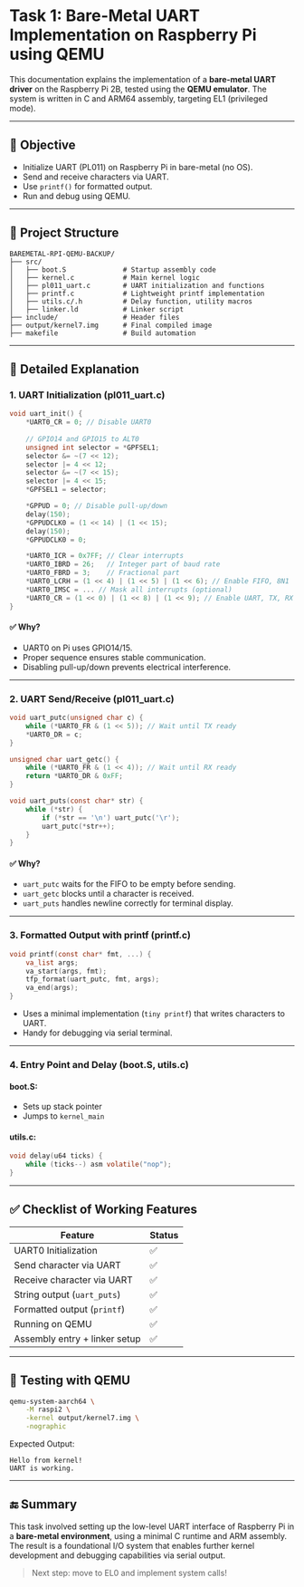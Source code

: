 # Task 1: Bare-Metal UART Implementation on Raspberry Pi using QEMU

This documentation explains the implementation of a **bare-metal UART driver** on the Raspberry Pi 2B, tested using the **QEMU emulator**. The system is written in C and ARM64 assembly, targeting EL1 (privileged mode).

---

## 🧠 Objective
- Initialize UART (PL011) on Raspberry Pi in bare-metal (no OS).
- Send and receive characters via UART.
- Use `printf()` for formatted output.
- Run and debug using QEMU.

---

## 📁 Project Structure
```
BAREMETAL-RPI-QEMU-BACKUP/
├── src/
│   ├── boot.S              # Startup assembly code
│   ├── kernel.c            # Main kernel logic
│   ├── pl011_uart.c        # UART initialization and functions
│   ├── printf.c            # Lightweight printf implementation
│   ├── utils.c/.h          # Delay function, utility macros
│   ├── linker.ld           # Linker script
├── include/                # Header files
├── output/kernel7.img      # Final compiled image
├── makefile                # Build automation
```

---

## 📜 Detailed Explanation

### 1. **UART Initialization (pl011_uart.c)**
```c
void uart_init() {
    *UART0_CR = 0; // Disable UART0
    
    // GPIO14 and GPIO15 to ALT0
    unsigned int selector = *GPFSEL1;
    selector &= ~(7 << 12);
    selector |= 4 << 12;
    selector &= ~(7 << 15);
    selector |= 4 << 15;
    *GPFSEL1 = selector;

    *GPPUD = 0; // Disable pull-up/down
    delay(150);
    *GPPUDCLK0 = (1 << 14) | (1 << 15);
    delay(150);
    *GPPUDCLK0 = 0;

    *UART0_ICR = 0x7FF; // Clear interrupts
    *UART0_IBRD = 26;   // Integer part of baud rate
    *UART0_FBRD = 3;    // Fractional part
    *UART0_LCRH = (1 << 4) | (1 << 5) | (1 << 6); // Enable FIFO, 8N1
    *UART0_IMSC = ... // Mask all interrupts (optional)
    *UART0_CR = (1 << 0) | (1 << 8) | (1 << 9); // Enable UART, TX, RX
}
```

#### ✅ Why?
- UART0 on Pi uses GPIO14/15.
- Proper sequence ensures stable communication.
- Disabling pull-up/down prevents electrical interference.

---

### 2. **UART Send/Receive (pl011_uart.c)**
```c
void uart_putc(unsigned char c) {
    while (*UART0_FR & (1 << 5)); // Wait until TX ready
    *UART0_DR = c;
}

unsigned char uart_getc() {
    while (*UART0_FR & (1 << 4)); // Wait until RX ready
    return *UART0_DR & 0xFF;
}

void uart_puts(const char* str) {
    while (*str) {
        if (*str == '\n') uart_putc('\r');
        uart_putc(*str++);
    }
}
```

#### ✅ Why?
- `uart_putc` waits for the FIFO to be empty before sending.
- `uart_getc` blocks until a character is received.
- `uart_puts` handles newline correctly for terminal display.

---

### 3. **Formatted Output with printf (printf.c)**
```c
void printf(const char* fmt, ...) {
    va_list args;
    va_start(args, fmt);
    tfp_format(uart_putc, fmt, args);
    va_end(args);
}
```
- Uses a minimal implementation (`tiny printf`) that writes characters to UART.
- Handy for debugging via serial terminal.

---

### 4. **Entry Point and Delay (boot.S, utils.c)**
#### boot.S:
- Sets up stack pointer
- Jumps to `kernel_main`

#### utils.c:
```c
void delay(u64 ticks) {
    while (ticks--) asm volatile("nop");
}
```

---

## ✅ Checklist of Working Features

| Feature                        | Status |
|-------------------------------|--------|
| UART0 Initialization          | ✅     |
| Send character via UART       | ✅     |
| Receive character via UART    | ✅     |
| String output (`uart_puts`)   | ✅     |
| Formatted output (`printf`)   | ✅     |
| Running on QEMU               | ✅     |
| Assembly entry + linker setup | ✅     |

---

## 🧪 Testing with QEMU
```bash
qemu-system-aarch64 \
    -M raspi2 \
    -kernel output/kernel7.img \
    -nographic
```
Expected Output:
```
Hello from kernel!
UART is working.
```

---

## 🔚 Summary
This task involved setting up the low-level UART interface of Raspberry Pi in a **bare-metal environment**, using a minimal C runtime and ARM assembly. The result is a foundational I/O system that enables further kernel development and debugging capabilities via serial output.

> Next step: move to EL0 and implement system calls!

